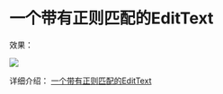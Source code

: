 # 一个带有正则匹配的EditText

效果：

![](http://upload-images.jianshu.io/upload_images/1849253-4ab74eec1e7e3681.gif?imageMogr2/auto-orient/strip)

详细介绍：
[一个带有正则匹配的EditText](一个带有正则匹配的EditText)